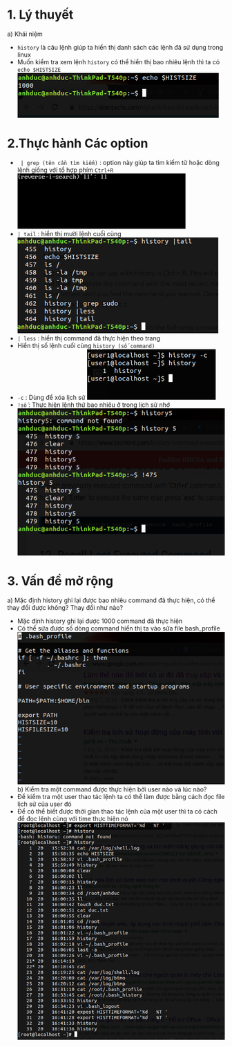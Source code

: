 # 1. Lý thuyết 
a) Khái niệm 
- `history` là câu lệnh giúp ta hiển thị danh sách các lệnh đã sử dụng trong linux
- Muốn kiểm tra xem lệnh `history` có thể hiển thị bao nhiêu lệnh thì ta có `echo $HISTSIZE`
![](https://github.com/duckmak14/anh/blob/master/linux/LVM/Screenshot%20from%202018-11-20%2014-35-51.png)
# 2.Thực hành Các option 
- ` | grep (tên cần tìm kiếm)` : option này giúp ta tìm kiếm từ hoặc dòng lệnh giống với tổ hợp phím `Ctrl+R`
![](https://github.com/duckmak14/anh/blob/master/linux/LVM/Screenshot%20from%202018-11-20%2014-15-57.png)
- `| tail` : hiển thị mười lệnh cuối cùng 
![](https://github.com/duckmak14/anh/blob/master/linux/LVM/Screenshot%20from%202018-11-20%2015-06-06.png)
- `| less` : hiển thị command đã thực hiện theo trang 
- Hiển thị số lệnh cuối cùng `history (số command)`
- `-c` : Dùng để xóa lịch sử 
![](https://github.com/duckmak14/anh/blob/master/linux/LVM/Screenshot%20from%202018-11-20%2016-53-55.png)
- `!số` : Thực hiện lệnh thứ bao nhiêu ở trong lịch sử nhớ
![](https://github.com/duckmak14/anh/blob/master/linux/LVM/Screenshot%20from%202018-11-20%2015-21-00.png)
# 3. Vấn đề mở rộng 
a) Mặc định history ghi lại được bao nhiêu command đã thực hiện, có thể thay đổi được không? Thay đổi như nào?
- Mặc định history ghi lại được 1000 command đã thực hiện 
- Có thể sửa được số dòng command hiển thị ta vào sửa file bash_profile
![](https://github.com/duckmak14/anh/blob/master/linux/LVM/Screenshot%20from%202018-11-20%2016-11-00.png)
b) Kiểm tra một command được thực hiện bởi user nào và lúc nào?
- Để kiểm tra một user thao tác lệnh ta có thể làm được bằng cách đọc file lịch sử của user đó
- Để có thể biết được thời gian thao tác lệnh của một user thì ta có cách để đọc lệnh cùng với time thực hiện nó
![](https://github.com/duckmak14/anh/blob/master/linux/LVM/Screenshot%20from%202018-11-20%2016-42-22.png)
